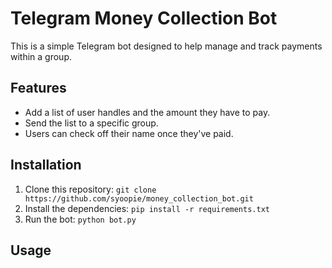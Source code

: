 # Telegram Money Collection Bot

This is a simple Telegram bot designed to help manage and track payments within a group.

## Features

- Add a list of user handles and the amount they have to pay.
- Send the list to a specific group.
- Users can check off their name once they've paid.

## Installation

1. Clone this repository: `git clone https://github.com/syoopie/money_collection_bot.git`
2. Install the dependencies: `pip install -r requirements.txt`
3. Run the bot: `python bot.py`

## Usage
